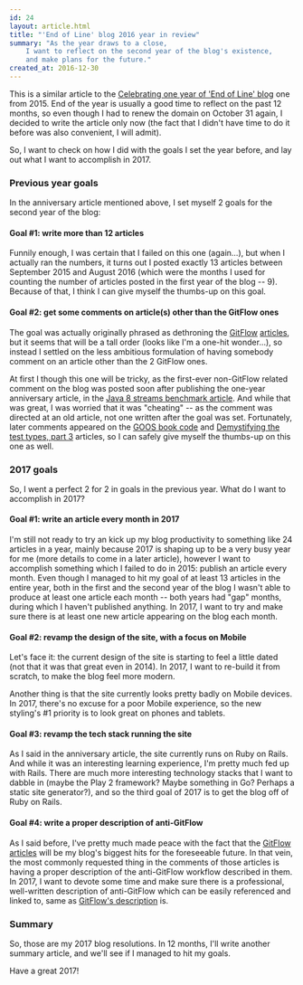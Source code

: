 ```yaml
---
id: 24
layout: article.html
title: "'End of Line' blog 2016 year in review"
summary: "As the year draws to a close,
	I want to reflect on the second year of the blog's existence,
	and make plans for the future."
created_at: 2016-12-30
---
```


This is a similar article to the [Celebrating one year of 'End of Line' blog](/a-blog-article-on-blogging) one from 2015. End of the year is usually a good time to reflect on the past 12 months, so even though I had to renew the domain on October 31 again, I decided to write the article only now (the fact that I didn't have time to do it before was also convenient, I will admit).

So, I want to check on how I did with the goals I set the year before, and lay out what I want to accomplish in 2017.

### Previous year goals

In the anniversary article mentioned above, I set myself 2 goals for the second year of the blog:

#### Goal #1: write more than 12 articles

Funnily enough, I was certain that I failed on this one (again...), but when I actually ran the numbers, it turns out I posted exactly 13 articles between September 2015 and August 2016 (which were the months I used for counting the number of articles posted in the first year of the blog -- 9). Because of that, I think I can give myself the thumbs-up on this goal.

#### Goal #2: get some comments on article(s) other than the GitFlow ones

The goal was actually originally phrased as dethroning the [GitFlow](/gitflow-considered-harmful) [articles](/follow-up-to-gitflow-considered-harmful), but it seems that will be a tall order (looks like I'm a one-hit wonder...), so instead I settled on the less ambitious formulation of having somebody comment on an article other than the 2 GitFlow ones.

At first I though this one will be tricky, as the first-ever non-GitFlow related comment on the blog was posted soon after publishing the one-year anniversary article, in the [Java 8 streams benchmark article](/benchmarking-java8-streams). And while that was great, I was worried that it was "cheating" -- as the comment was directed at an old article, not one written after the goal was set. Fortunately, later comments appeared on the [GOOS book code](/recreating-the-code-from-the-goos-book-example-project) and [Demystifying the test types, part 3](/unit-acceptance-or-functional-demystifying-the-test-types-part3) articles, so I can safely give myself the thumbs-up on this one as well.

### 2017 goals

So, I went a perfect 2 for 2 in goals in the previous year. What do I want to accomplish in 2017?

#### Goal #1: write an article every month in 2017

I'm still not ready to try an kick up my blog productivity to something like 24 articles in a year, mainly because 2017 is shaping up to be a very busy year for me (more details to come in a later article), however I want to accomplish something which I failed to do in 2015: publish an article every month. Even though I managed to hit my goal of at least 13 articles in the entire year, both in the first and the second year of the blog I wasn't able to produce at least one article each month -- both years had "gap" months, during which I haven't published anything. In 2017, I want to try and make sure there is at least one new article appearing on the blog each month.

#### Goal #2: revamp the design of the site, with a focus on Mobile

Let's face it: the current design of the site is starting to feel a little dated (not that it was that great even in 2014). In 2017, I want to re-build it from scratch, to make the blog feel more modern.

Another thing is that the site currently looks pretty badly on Mobile devices. In 2017, there's no excuse for a poor Mobile experience, so the new styling's #1 priority is to look great on phones and tablets.

#### Goal #3: revamp the tech stack running the site

As I said in the anniversary article, the site currently runs on Ruby on Rails. And while it was an interesting learning experience, I'm pretty much fed up with Rails. There are much more interesting technology stacks that I want to dabble in (maybe the Play 2 framework? Maybe something in Go? Perhaps a static site generator?), and so the third goal of 2017 is to get the blog off of Ruby on Rails.

#### Goal #4: write a proper description of anti-GitFlow

As I said before, I've pretty much made peace with the fact that the [GitFlow](/gitflow-considered-harmful) [articles](/follow-up-to-gitflow-considered-harmful) will be my blog's biggest hits for the foreseeable future. In that vein, the most commonly requested thing in the comments of those articles is having a proper description of the anti-GitFlow workflow described in them. In 2017, I want to devote some time and make sure there is a professional, well-written description of anti-GitFlow which can be easily referenced and linked to, same as [GitFlow's description](http://nvie.com/posts/a-successful-git-branching-model) is.

### Summary

So, those are my 2017 blog resolutions. In 12 months, I'll write another summary article, and we'll see if I managed to hit my goals.

Have a great 2017!

